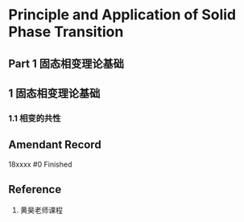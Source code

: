 <link rel="stylesheet" href="https://cdnjs.cloudflare.com/ajax/libs/KaTeX/0.9.0/katex.min.css">

# Principle and Application of Solid Phase Transition <Badge text="alpha" type="warn"/> <Badge text="0.0.0"/>

## Part 1 固态相变理论基础
## 1 固态相变理论基础
### 1.1 相变的共性


## Amendant Record
18xxxx #0 Finished

## Reference
1. 黄昊老师课程